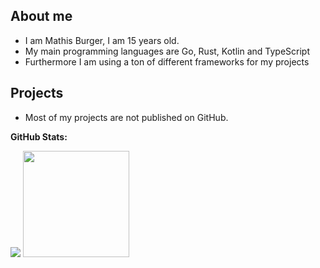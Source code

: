 ## About me
- I am Mathis Burger, I am 15 years old.
- My main programming languages are Go, Rust, Kotlin and TypeScript
- Furthermore I am using a ton of different frameworks for my projects

## Projects
- Most of my projects are not published on GitHub.

**GitHub Stats:**

<img src="https://github-readme-stats.vercel.app/api?username=MathisBurger&show_icons=true&theme=tokyonight">
<img src="https://github-readme-stats.vercel.app/api/top-langs/?username=MathisBurger&theme=tokyonight&layout=compact&hide=css" height="170" />

